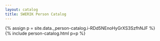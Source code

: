 ```yaml
---
layout: catalog
title: SWERIK Person Catalog
---
```

{% assign p = site.data._person-catalog.i-RDd5NEnoHyGrXS3SzfhNJF %}
{% include person-catalog.html p=p %}

